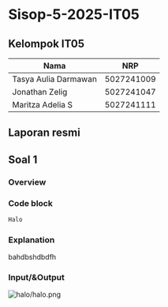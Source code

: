 # Sisop-5-2025-IT05

## Kelompok IT05

Nama | NRP
--- | ---
Tasya Aulia Darmawan | 5027241009
Jonathan Zelig | 5027241047
Maritza Adelia S | 5027241111

## Laporan resmi

## Soal 1
### Overview
### Code block
```c
Halo
```
### Explanation
bahdbshdbdfh

### Input/&Output
![halo/halo.png](assets/soal_1/halo.png)
